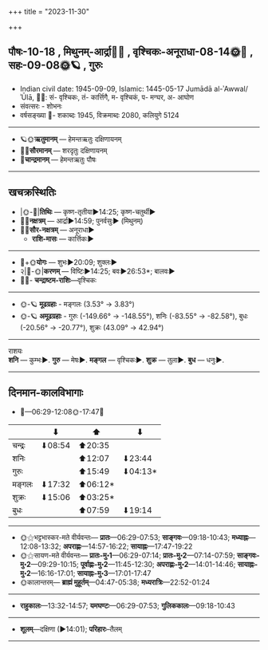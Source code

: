 +++
title = "2023-11-30"

+++
## पौषः-10-18  ,  मिथुनम्-आर्द्रा🌛🌌  ,  वृश्चिकः-अनूराधा-08-14🌞🌌  ,  सहः-09-08🌞🪐  ,  गुरुः
- Indian civil date: 1945-09-09, Islamic: 1445-05-17 Jumādā al-ʾAwwal/ʾŪlā, 🌌🌞: सं- वृश्चिकः, तं- कार्त्तिगै, म- वृश्चिकं, प- मग्घर, अ- आघोण
- संवत्सरः - शोभनः
- वर्षसङ्ख्या 🌛- शकाब्दः 1945, विक्रमाब्दः 2080, कलियुगे 5124
___________________
- 🪐🌞**ऋतुमानम्** — हेमन्तऋतुः दक्षिणायनम्
- 🌌🌞**सौरमानम्** — शरदृतुः दक्षिणायनम्
- 🌛**चान्द्रमानम्** — हेमन्तऋतुः पौषः
___________________


## खचक्रस्थितिः
- |🌞-🌛|**तिथिः** — कृष्ण-तृतीया►14:25; कृष्ण-चतुर्थी►  
- 🌌🌛**नक्षत्रम्** — आर्द्रा►14:59; पुनर्वसुः► (मिथुनम्)  
- 🌌🌞**सौर-नक्षत्रम्** — अनूराधा►  
  - **राशि-मासः** — कार्त्तिकः► 
___________________
- 🌛+🌞**योगः** — शुभः►20:09; शुक्लः►  
- २|🌛-🌞|**करणम्** — विष्टिः►14:25; बवः►26:53*; बालवः►  
- 🌌🌛- **चन्द्राष्टम-राशिः**—वृश्चिकः  
___________________
- 🌞-🪐 **मूढग्रहाः** - मङ्गलः (3.53° → 3.83°)
- 🌞-🪐 **अमूढग्रहाः** - गुरुः (-149.66° → -148.55°), शनिः (-83.55° → -82.58°), बुधः (-20.56° → -20.77°), शुक्रः (43.09° → 42.94°)
___________________
राशयः  
**शनि** — कुम्भः►. **गुरु** — मेषः►. **मङ्गल** — वृश्चिकः►. **शुक्र** — तुला►. **बुध** — धनुः►. 
___________________


## दिनमान-कालविभागाः
- 🌅—06:29-12:08🌞-17:47🌇  

|      |⬇     |⬆     |⬇     |
|------|-----|-----|------|
|चन्द्रः|⬇08:54 |⬆20:35 |     |
|शनिः   |     |⬆12:07 |⬇23:44 |
|गुरुः  |     |⬆15:49 |⬇04:13*|
|मङ्गलः |⬇17:32 |⬆06:12*|     |
|शुक्रः |⬇15:06 |⬆03:25*|     |
|बुधः   |     |⬆07:59 |⬇19:14 |
___________________
- 🌞⚝भट्टभास्कर-मते वीर्यवन्तः— **प्रातः**—06:29-07:53; **साङ्गवः**—09:18-10:43; **मध्याह्नः**—12:08-13:32; **अपराह्णः**—14:57-16:22; **सायाह्नः**—17:47-19:22  
- 🌞⚝सायण-मते वीर्यवन्तः— **प्रातः-मु॰1**—06:29-07:14; **प्रातः-मु॰2**—07:14-07:59; **साङ्गवः-मु॰2**—09:29-10:15; **पूर्वाह्णः-मु॰2**—11:45-12:30; **अपराह्णः-मु॰2**—14:01-14:46; **सायाह्नः-मु॰2**—16:16-17:01; **सायाह्नः-मु॰3**—17:01-17:47  
- 🌞कालान्तरम्— **ब्राह्मं मुहूर्तम्**—04:47-05:38; **मध्यरात्रिः**—22:52-01:24  
___________________
- **राहुकालः**—13:32-14:57; **यमघण्टः**—06:29-07:53; **गुलिककालः**—09:18-10:43  
___________________
- **शूलम्**—दक्षिणा (►14:01); **परिहारः**–तैलम्  
___________________